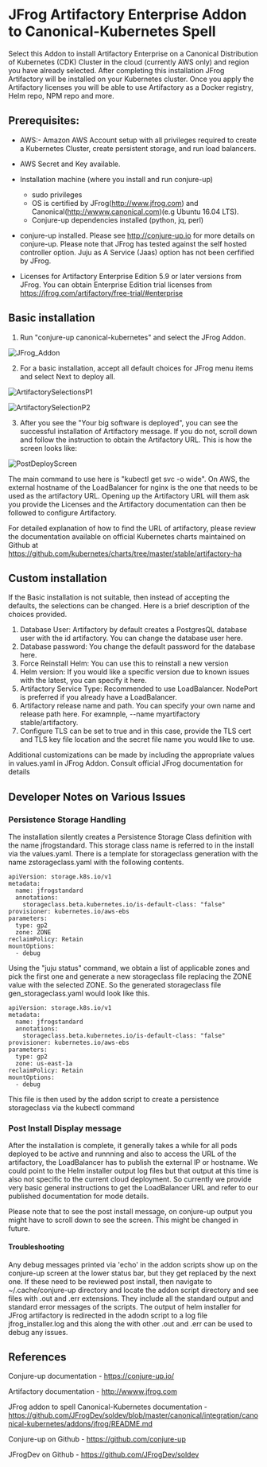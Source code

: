# JFrog Artifactory Enterprise Addon to Canonical-Kubernetes Spell

Select this Addon to install Artifactory Enterprise on a Canonical Distribution of Kubernetes (CDK) Cluster in the cloud (currently AWS only) and region you have already selected. After completing this installation JFrog Artifactory will be installed on your Kubernetes cluster. Once you apply the Artifactory licenses you will be able to use Artifactory as a Docker registry, Helm repo, NPM repo and more.

## Prerequisites:

- AWS:- Amazon AWS Account setup with all privileges required to create a Kubernetes Cluster, create persistent storage, and run load balancers.

- AWS Secret and Key available.

- Installation machine (where you install and run conjure-up)
  -  sudo privileges
  -  OS is certified by JFrog(http://www.jfrog.com) and Canonical(http://wwww.canonical.com)(e.g Ubuntu 16.04 LTS).
  -  Conjure-up dependencies installed (python, jq, perl)


- conjure-up installed. Please see http://conjure-up.io for more details on conjure-up. Please note that JFrog has tested against the self hosted controller option. Juju as A Service (Jaas) option has not been cerfified by JFrog.

- Licenses for Artifactory Enterprise Edition 5.9 or later versions from JFrog. You can obtain Enterprise Edition trial licenses from https://jfrog.com/artifactory/free-trial/#enterprise

## Basic installation

1. Run "conjure-up canonical-kubernetes" and select the JFrog Addon.


![JFrog_Addon](images/jfrog_addon.png)


2. For a basic installation, accept all default choices for JFrog menu items and select Next to deploy all.

![ArtifactorySelectionsP1](images/selectionp1.png)

![ArtifactorySelectionP2](images/selectionp2.png)



3. After you see the "Your big software is deployed", you can see the successful installation of Artifactory message. If you do not, scroll down and follow the instruction to obtain the Artifactory URL.  This is how the screen looks like:

![PostDeployScreen](images/postdeploy.png)


The main command to use here is "kubectl get svc -o wide". On AWS, the external hostname of the LoadBalancer for nginx is the one that needs to be used as the artifactory URL. Opening up the Artifactory URL will them ask you provide the Licenses and the Artifactory documentation can then be followed to configure Artifactory.

For detailed explanation of how to find the URL of artifactory, please review the documentation available on official Kubernetes charts maintained on Github at https://github.com/kubernetes/charts/tree/master/stable/artifactory-ha

## Custom installation

If the Basic installation is not suitable, then instead of accepting the defaults, the selections can be changed. Here is a brief description of the choices provided.

1. Database User: Artifactory by default creates a PostgresQL database user with the id artifactory. You can change the database user here.
2. Database password: You change the default password for the database here.
3. Force Reinstall Helm: You can use this to reinstall a new version
4. Helm version: If you would like a specific version due to known issues with the latest, you can specify it here.
5. Artifactory Service Type: Recommended to use LoadBalancer. NodePort is preferred if you already have a LoadBalancer.
7. Artifactory release name and path. You can specify your own name and release path here. For examnple, --name myartifactory stable/artifactory.
8. Configure TLS can be set to true and in this case, provide the TLS cert and TLS key file location and the secret file name you would like to use.


Additional customizations can be made by including the appropriate values in values.yaml in JFrog Addon. Consult official JFrog documentation for details


## Developer Notes on Various Issues

### Persistence Storage Handling

The installation silently creates a Persistence Storage Class definition with the name jfrogstandard. This storage class name is referred to in the install via the values.yaml. There is a template for storageclass generation with the name zstorageclass.yaml with the following contents.

```
apiVersion: storage.k8s.io/v1
metadata:
  name: jfrogstandard
  annotations:
    storageclass.beta.kubernetes.io/is-default-class: "false"
provisioner: kubernetes.io/aws-ebs
parameters:
  type: gp2
  zone: ZONE
reclaimPolicy: Retain
mountOptions:
  - debug
```

Using the "juju status" command, we obtain a list of applicable zones and pick the first one and generate a new storageclass file replacing the ZONE value with the selected ZONE. So the generated storageclass file gen_storageclass.yaml would look like this.
```
apiVersion: storage.k8s.io/v1
metadata:
  name: jfrogstandard
  annotations:
    storageclass.beta.kubernetes.io/is-default-class: "false"
provisioner: kubernetes.io/aws-ebs
parameters:
  type: gp2
  zone: us-east-1a
reclaimPolicy: Retain
mountOptions:
  - debug
```

This file is then used by the addon script to create a persistence storageclass via the kubectl command

### Post Install Display message

After the installation is complete, it generally takes a while for all pods deployed to be active and runnning and also to access the URL of the artifactory, the LoadBalancer has to publish the external IP or hostname.  We could point to the Helm installer output log files but that output at this time is also not specific to the current cloud deployment. So currently we provide very basic general instructions to get the LoadBalancer URL and refer to our published documentation for mode details.

Please note that to see the post install message, on conjure-up output you might have to scroll down to see the screen.
This might be changed in future.


#### Troubleshooting

Any debug messages printed via 'echo' in the addon scripts show up on the conjure-up screen at the lower status bar, but they get replaced by the next one. If these need to be reviewed post install, then navigate to ~/.cache/conjure-up directory and locate the addon script directory and see files with .out and .err extensions. They include all the standard output and standard error messages of the scripts. The output of helm installer for JFrog artifactory is redirected in the adodn script to a log file jfrog_installer.log and this along the with other .out and .err can be used to debug any issues.

## References

Conjure-up documentation - https://conjure-up.io/

Artifactory documentation - http://wwww.jfrog.com

JFrog addon to spell Canonical-Kubernetes documentation - https://github.com/JFrogDev/soldev/blob/master/canonical/integration/canonical-kubernetes/addons/jfrog/README.md

Conjure-up on Github - https://github.com/conjure-up

JFrogDev on Github  -  https://github.com/JFrogDev/soldev
